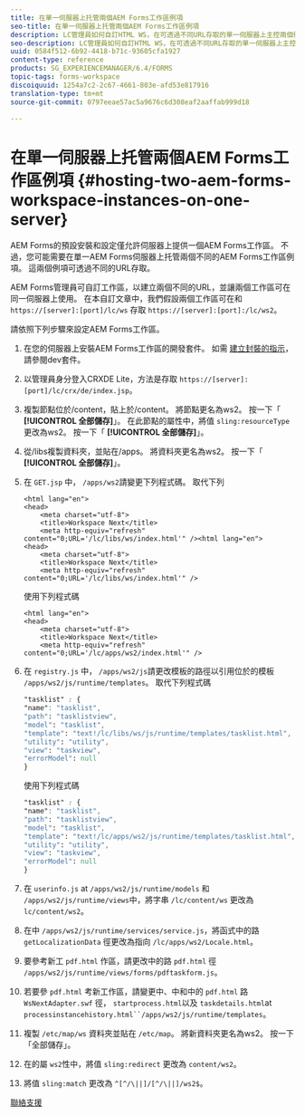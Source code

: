 ```yaml
---
title: 在單一伺服器上托管兩個AEM Forms工作區例項
seo-title: 在單一伺服器上托管兩個AEM Forms工作區例項
description: LC管理員如何自訂HTML WS，在可透過不同URL存取的單一伺服器上主控兩個例項。
seo-description: LC管理員如何自訂HTML WS，在可透過不同URL存取的單一伺服器上主控兩個例項。
uuid: 0584f512-6b92-4418-b71c-93605cfa1927
content-type: reference
products: SG_EXPERIENCEMANAGER/6.4/FORMS
topic-tags: forms-workspace
discoiquuid: 1254a7c2-2c67-4661-803e-afd53e817916
translation-type: tm+mt
source-git-commit: 0797eeae57ac5a9676c6d308eaf2aaffab999d18

---
```



# 在單一伺服器上托管兩個AEM Forms工作區例項 {#hosting-two-aem-forms-workspace-instances-on-one-server}

AEM Forms的預設安裝和設定僅允許伺服器上提供一個AEM Forms工作區。 不過，您可能需要在單一AEM Forms伺服器上托管兩個不同的AEM Forms工作區例項。 這兩個例項可透過不同的URL存取。

AEM Forms管理員可自訂工作區，以建立兩個不同的URL，並讓兩個工作區可在同一伺服器上使用。 在本自訂文章中，我們假設兩個工作區可在和 `https://[server]:[port]/lc/ws` 存取 `https://[server]:[port]:/lc/ws2`。

請依照下列步驟來設定AEM Forms工作區。

1. 在您的伺服器上安裝AEM Forms工作區的開發套件。 如需 [建立封裝的指示](/help/forms/using/introduction-customizing-html-workspace.md#p-crx-package-p)，請參閱dev套件。
1. 以管理員身分登入CRXDE Lite，方法是存取 `https://[server]:[port]/lc/crx/de/index.jsp`。
1. 複製節點位於/content，貼上於/content。 將節點更名為ws2。 按一下「 **[!UICONTROL 全部儲存]**」。 在此節點的屬性中，將值 `sling:resourceType` 更改為ws2。 按一下「 **[!UICONTROL 全部儲存]**」。

1. 從/libs複製資料夾，並貼在/apps。 將資料夾更名為ws2。 按一下「 **[!UICONTROL 全部儲存]**」。
1. 在 `GET.jsp` 中， `/apps/ws2`請變更下列程式碼。 取代下列

   ```
   <html lang="en">
   <head>
       <meta charset="utf-8">
       <title>Workspace Next</title>
       <meta http-equiv="refresh" content="0;URL='/lc/libs/ws/index.html'" /><html lang="en">
   <head>
       <meta charset="utf-8">
       <title>Workspace Next</title>
       <meta http-equiv="refresh" content="0;URL='/lc/libs/ws/index.html'" />
   ```

   使用下列程式碼

   ```
   <html lang="en">
   <head>
       <meta charset="utf-8">
       <title>Workspace Next</title>
       <meta http-equiv="refresh" content="0;URL='/lc/apps/ws2/index.html'" />
   ```

1. 在 `registry.js` 中， `/apps/ws2/js`請更改模板的路徑以引用位於的模板 `/apps/ws2/js/runtime/templates`。 取代下列程式碼

   ```css
   "tasklist" : {
   "name": "tasklist",
   "path": "tasklistview",
   "model": "tasklist",
   "template": "text!/lc/libs/ws/js/runtime/templates/tasklist.html",
   "utility": "utility",
   "view": "taskview",
   "errorModel": null
   }
   ```

   使用下列程式碼

   ```css
   "tasklist" : {
   "name": "tasklist",
   "path": "tasklistview",
   "model": "tasklist",
   "template": "text!/lc/apps/ws2/js/runtime/templates/tasklist.html",
   "utility": "utility",
   "view": "taskview",
   "errorModel": null
   }
   ```

1. 在 `userinfo.js` at `/apps/ws2/js/runtime/models` 和 `/apps/ws2/js/runtime/views`中，將字串 `/lc/content/ws` 更改為 `lc/content/ws2`。

1. 在中 `/apps/ws2/js/runtime/services/service.js`，將函式中的路 `getLocalizationData` 徑更改為指向 `/lc/apps/ws2/Locale.html`。

1. 要參考新工 `pdf.html` 作區，請更改中的路 `pdf.html` 徑 `/apps/ws2/js/runtime/views/forms/pdftaskform.js`。

1. 若要參 `pdf.html` 考新工作區，請變更中、中和中的 `pdf.html` 路 `WsNextAdapter.swf` 徑， `startprocess.html`以及 `taskdetails.html`at `processinstancehistory.html``/apps/ws2/js/runtime/templates`。

1. 複製 `/etc/map/ws` 資料夾並貼在 `/etc/map`。 將新資料夾更名為ws2。 按一下「全部儲存」。

1. 在的屬 `ws2`性中，將值 `sling:redirect` 更改為 `content/ws2`。

1. 將值 `sling:match` 更改為 `^[^/\||]/[^/\||]/ws2$`。

[聯絡支援](https://www.adobe.com/account/sign-in.supportportal.html)
